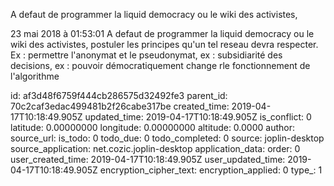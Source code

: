 A defaut de programmer la liquid democracy ou le wiki des activistes,

23 mai 2018 à 01:53:01
A defaut de programmer la liquid democracy ou le wiki des activistes,
postuler les principes qu\'un tel reseau devra respecter. Ex : permettre
l\'anonymat et le pseudonymat, ex : subsidiarité des decisions, ex :
pouvoir démocratiquement change rle fonctionnement de l\'algorithme


id: af3d48f6759f444cb286575d32492fe3
parent_id: 70c2caf3edac499481b2f26cabe317be
created_time: 2019-04-17T10:18:49.905Z
updated_time: 2019-04-17T10:18:49.905Z
is_conflict: 0
latitude: 0.00000000
longitude: 0.00000000
altitude: 0.0000
author: 
source_url: 
is_todo: 0
todo_due: 0
todo_completed: 0
source: joplin-desktop
source_application: net.cozic.joplin-desktop
application_data: 
order: 0
user_created_time: 2019-04-17T10:18:49.905Z
user_updated_time: 2019-04-17T10:18:49.905Z
encryption_cipher_text: 
encryption_applied: 0
type_: 1